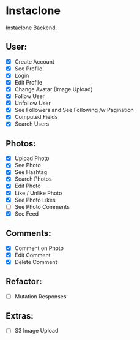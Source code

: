 # Instaclone

Instaclone Backend.

## User:

- [x] Create Account
- [x] See Profile
- [x] Login
- [x] Edit Profile
- [x] Change Avatar (Image Upload)
- [x] Follow User
- [x] Unfollow User
- [x] See Followers and See Following /w Pagination
- [x] Computed Fields
- [x] Search Users

## Photos:

- [x] Upload Photo
- [x] See Photo
- [x] See Hashtag
- [x] Search Photos
- [x] Edit Photo
- [x] Like / Unlike Photo
- [x] See Photo Likes
- [ ] See Photo Comments
- [x] See Feed

## Comments:

- [x] Comment on Photo
- [x] Edit Comment
- [x] Delete Comment

## Refactor:

- [ ] Mutation Responses

## Extras:

- [ ] S3 Image Upload
